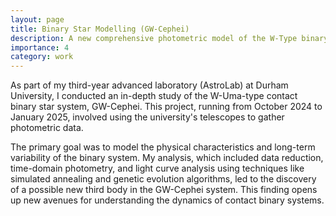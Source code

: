 ```yaml
---
layout: page
title: Binary Star Modelling (GW-Cephei)
description: A new comprehensive photometric model of the W-Type binary star GW-Cephei.
importance: 4
category: work
---
```


As part of my third-year advanced laboratory (AstroLab) at Durham University, I conducted an in-depth study of the W-Uma-type contact binary star system, GW-Cephei. This project, running from October 2024 to January 2025, involved using the university's telescopes to gather photometric data.

The primary goal was to model the physical characteristics and long-term variability of the binary system. My analysis, which included data reduction, time-domain photometry, and light curve analysis using techniques like simulated annealing and genetic evolution algorithms, led to the discovery of a possible new third body in the GW-Cephei system. This finding opens up new avenues for understanding the dynamics of contact binary systems.
